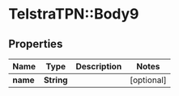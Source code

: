 # TelstraTPN::Body9

## Properties
Name | Type | Description | Notes
------------ | ------------- | ------------- | -------------
**name** | **String** |  | [optional] 


